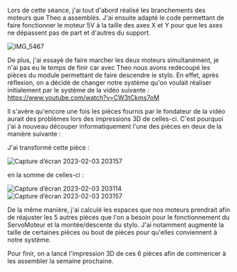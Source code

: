 Lors de cette séance, j'ai tout d'abord réalisé les branchements des moteurs que Theo a assemblés. 
J'ai ensuite adapté le code permettant de faire fonctionner le moteur 5V à la taille des axes X et Y pour que les axes ne dépassent pas de part et d'autres du support. 

![IMG_5467](https://user-images.githubusercontent.com/120515708/216692163-ab5ad187-c9a5-47b1-b1fd-46fa0fa52438.jpg)


De plus, j'ai essayé de faire marcher les deux moteurs simultanément, je n'ai pas eu le temps de finir car avec Theo nous avons redécoupé les pièces du module permettant de faire descendre le stylo.
En effet, après réflexion, on a décidé de changer notre système qu'on voulait réaliser initialement par le système de la vidéo suivante : 
https://www.youtube.com/watch?v=CW3tCkms7oM

Il s'avère qu'encore une fois les pièces fournis par le fondateur de la vidéo aurait des problèmes lors des impressions 3D de celles-ci. C'est pourquoi j'ai à nouveau découper informatiquement l'une des pièces en deux de la manière suivante :

J'ai transformé cette pièce :

![Capture d’écran 2023-02-03 203157](https://user-images.githubusercontent.com/120515708/216691324-c5e6f50f-5eb1-4ad7-85c5-70d29d0750de.png)

en la somme de celles-ci : 

![Capture d’écran 2023-02-03 203114](https://user-images.githubusercontent.com/120515708/216691383-4d1d2f53-6b12-4cf1-9709-5f06f44787ad.png)
![Capture d’écran 2023-02-03 203157](https://user-images.githubusercontent.com/120515708/216691387-4dcad48f-161e-41ed-85bf-e549a53a9237.png)

De la même manière, j'ai calculé les espaces que nos moteurs prendrait afin de réajuster les 5 autres pièces que l'on a besoin pour le fonctionnement du ServoMoteur et la montée/descente du stylo. J'ai notamment augmenté la taille de certaines pièces ou bout de pièces pour qu'elles conviennent à notre système.

Pour finir, on a lancé l'impression 3D de ces 6 pièces afin de commencer à les assembler la semaine prochaine.
